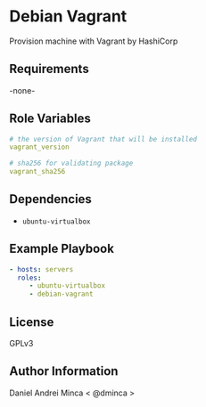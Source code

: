 Debian Vagrant
=========

<!--
A brief description of the role goes here.
-->
Provision machine with Vagrant by HashiCorp

Requirements
------------

<!--
Any pre-requisites that may not be covered by Ansible itself or the role should 
be mentioned here. For instance, if the role uses the EC2 module, it may be a 
good idea to mention in this section that the boto package is required.
-->
-none-

Role Variables
--------------

<!--
A description of the settable variables for this role should go here, including 
any variables that are in defaults/main.yml, vars/main.yml, and any variables 
that can/should be set via parameters to the role. Any variables that are read 
from other roles and/or the global scope (ie. hostvars, group vars, etc.) 
should be mentioned here as well.
-->
```yml
# the version of Vagrant that will be installed
vagrant_version

# sha256 for validating package
vagrant_sha256
```

Dependencies
------------

<!--
A list of other roles hosted on Galaxy should go here, plus any details in 
regards to parameters that may need to be set for other roles, or variables 
that are used from other roles.
-->
- `ubuntu-virtualbox`

Example Playbook
----------------

<!--
Including an example of how to use your role (for instance, with variables
 passed in as parameters) is always nice for users too:

    - hosts: servers
      roles:
         - { role: username.rolename, x: 42 }
-->
```yml
- hosts: servers
  roles:
     - ubuntu-virtualbox
     - debian-vagrant
```


License
-------

GPLv3

Author Information
------------------

<!--
An optional section for the role authors to include contact information, or
 a website (HTML is not allowed).
-->
Daniel Andrei Minca < @dminca >
